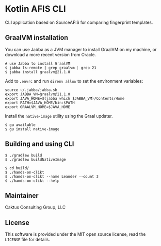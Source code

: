 # Kotlin AFIS CLI

CLI application based on SourceAFIS for comparing fingerprint templates.

## GraalVM installation

You can use Jabba as a JVM manager to install GraalVM on my machine, or download
a more recent version from Oracle. 

```
# use Jabba to install GraalVM
$ jabba ls-remote | grep graalvm | grep 21
$ jabba install graalvm@21.1.0
```

Add to `.envrc` and run `direnv allow` to set the environment variables:
```
source ~/.jabba/jabba.sh
export JABBA_VM=graalvm@21.1.0
export JAVA_HOME=$(jabba which $JABBA_VM)/Contents/Home
export PATH=$JAVA_HOME/bin:$PATH
export GRAALVM_HOME=$JAVA_HOME
```

Install the `native-image` utility using the Graal updater.
```
$ gu available
$ gu install native-image
```

## Building and using CLI

```
$ ./gradlew build
$ ./gradlew buildNativeImage

$ cd build/
$ ./hands-on-clikt
$ ./hands-on-clikt --name Leander --count 3
$ ./hands-on-clikt --help
```

## Maintainer

Caktus Consulting Group, LLC

## License

This software is provided under the MIT open source license, read the `LICENSE`
file for details.
